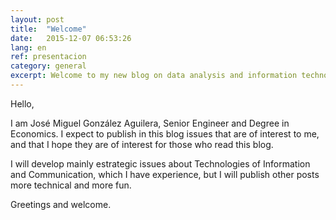 ```yaml
---
layout: post
title:  "Welcome"
date:   2015-12-07 06:53:26
lang: en
ref: presentacion
category: general
excerpt: Welcome to my new blog on data analysis and information technology.
---
```

Hello,

I am José Miguel González Aguilera, Senior Engineer and
Degree in Economics. I expect to publish in this blog issues that are 
of interest to me, and that I hope they are of interest for those who read this
blog.

I will develop mainly estrategic issues about Technologies
of Information and Communication, which I have experience, but I will publish 
other posts more technical and more fun.

Greetings and welcome.
